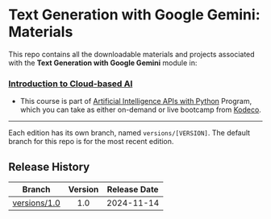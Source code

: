 # Text Generation with Google Gemini: Materials



This repo contains all the downloadable materials and projects associated with the **Text Generation with Google Gemini** module in:

### [Introduction to Cloud-based AI](https://www.kodeco.com/ai/paths/cloud-based-ai)

- This course is part of [Artificial Intelligence APIs with Python](https://www.kodeco.com/ai/programs/ai-apis) Program, which you can take as either on-demand or live bootcamp from [Kodeco](https://www.kodeco.com).

--- 

Each edition has its own branch, named `versions/[VERSION]`. The default branch for this repo is for the most recent edition.

## Release History

| Branch                                                                                  | Version | Release Date |
| --------------------------------------------------------------------------------------- |:-------:|:------------:|
| [versions/1.0](https://github.com/kodecocodes/m3-tgge-materials/tree/versions/1.0) | 1.0     |  2024-11-14|
